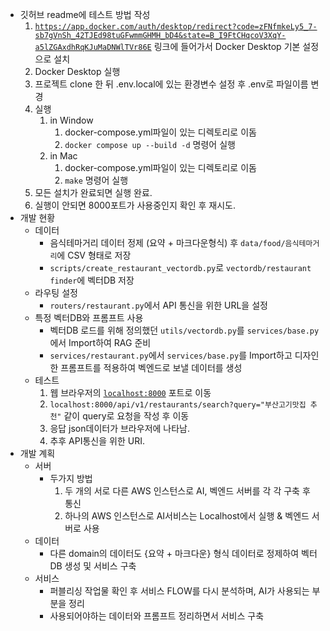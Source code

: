 - 깃허브 readme에 테스트 방법 작성
    1. [`https://app.docker.com/auth/desktop/redirect?code=zFNfmkeLy5_7-sb7gVnSh_42TJEd98tuGFwmmGHMH_bD4&state=B_I9FtCHqcoV3XqY-a5lZGAxdhRqKJuMaDNWlTVr86E`](https://app.docker.com/auth/desktop/redirect?code=zFNfmkeLy5_7-sb7gVnSh_42TJEd98tuGFwmmGHMH_bD4&state=B_I9FtCHqcoV3XqY-a5lZGAxdhRqKJuMaDNWlTVr86E) 링크에 들어가서 Docker Desktop 기본 설정으로 설치
    2. Docker Desktop 실행 
    3. 프로젝트 clone 한 뒤 .env.local에 있는 환경변수 설정 후 .env로 파일이름 변경 
    4. 실행
        1. in Window
            1. docker-compose.yml파일이 있는 디렉토리로 이돔
            2. `docker compose up --build -d` 명령어 실행
        2. in Mac
            1. docker-compose.yml파일이 있는 디렉토리로 이돔
            2. `make` 명령어 실행
    5. 모든 설치가 완료되면 실행 완료.
    6. 실행이 안되면 8000포트가 사용중인지 확인 후 재시도.
- 개발 현황
    - 데이터
        - 음식테마거리 데이터 정제 (요약 + 마크다운형식) 후 `data/food/음식테마거리`에 CSV 형태로 저장
        - `scripts/create_restaurant_vectordb.py`로 `vectordb/restaurant finder`에 벡터DB 저장
    - 라우팅 설정
        - `routers/restaurant.py`에서 API 통신을 위한 URL을 설정
    - 특정 벡터DB와 프롬프트 사용
        - 벡터DB 로드를 위해 정의했던 `utils/vectordb.py`를 `services/base.py`에서 Import하여 RAG 준비
        - `services/restaurant.py`에서 `services/base.py`를 Import하고 디자인한 프롬프트를 적용하여 벡엔드로 보낼 데이터를 생성
    - 테스트
        1. 웹 브라우저의 [`localhost:8000`](http://localhost:8000) 포트로 이동
        2. `localhost:8000/api/v1/restaurants/search?query="부산고기맛집 추천"` 같이 query로 요청을 작성 후 이동
        3. 응답 json데이터가 브라우저에 나타남.
        4. 추후 API통신을 위한 URI. 
- 개발 계획
    - 서버
        - 두가지 방법
            1. 두 개의 서로 다른 AWS 인스턴스로 AI, 벡엔드 서버를 각 각 구축 후 통신
            2. 하나의 AWS 인스턴스로 AI서비스는 Localhost에서 실행 & 벡엔드 서버로 사용
    - 데이터
        - 다른 domain의 데이터도 {요약 + 마크다운} 형식 데이터로 정제하여 벡터DB 생성 및 서비스 구축
    - 서비스
        - 퍼블리싱 작업물 확인 후 서비스 FLOW를 다시 분석하며, AI가 사용되는 부분을 정리
        - 사용되어야하는 데이터와 프롬프트 정리하면서 서비스 구축